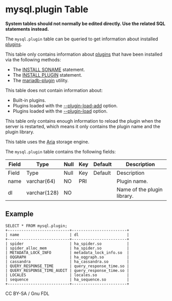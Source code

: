 # mysql.plugin Table

**System tables should not normally be edited directly. Use the related SQL statements instead.**

The `mysql.plugin` table can be queried to get information about installed [plugins](../../../../plugins/).

This table only contains information about [plugins](../../../../plugins/) that have been installed via the following methods:

* The [INSTALL SONAME](../../plugin-sql-statements/install-soname.md) statement.
* The [INSTALL PLUGIN](../../plugin-sql-statements/install-plugin.md) statement.
* The [mariadb-plugin](../../../../../clients-and-utilities/mariadb-plugin.md) utility.

This table does not contain information about:

* Built-in plugins.
* Plugins loaded with the [--plugin-load-add](../../../../../server-management/install-and-upgrade-mariadb/starting-and-stopping-mariadb/mariadbd-options.md) option.
* Plugins loaded with the [--plugin-load](../../../../../server-management/install-and-upgrade-mariadb/starting-and-stopping-mariadb/mariadbd-options.md) option.

This table only contains enough information to reload the plugin when the server is restarted, which means it only contains the plugin name and the plugin library.

This table uses the [Aria](../../../../storage-engines/aria/) storage engine.

The `mysql.plugin` table contains the following fields:

| Field | Type         | Null | Key | Default | Description                 |
| ----- | ------------ | ---- | --- | ------- | --------------------------- |
| Field | Type         | Null | Key | Default | Description                 |
| name  | varchar(64)  | NO   | PRI |         | Plugin name.                |
| dl    | varchar(128) | NO   |     |         | Name of the plugin library. |

## Example

```
SELECT * FROM mysql.plugin;
+---------------------------+------------------------+
| name                      | dl                     |
+---------------------------+------------------------+
| spider                    | ha_spider.so           |
| spider_alloc_mem          | ha_spider.so           |
| METADATA_LOCK_INFO        | metadata_lock_info.so  |
| OQGRAPH                   | ha_oqgraph.so          |
| cassandra                 | ha_cassandra.so        |
| QUERY_RESPONSE_TIME       | query_response_time.so |
| QUERY_RESPONSE_TIME_AUDIT | query_response_time.so |
| LOCALES                   | locales.so             |
| sequence                  | ha_sequence.so         |
+---------------------------+------------------------+
```

CC BY-SA / Gnu FDL
